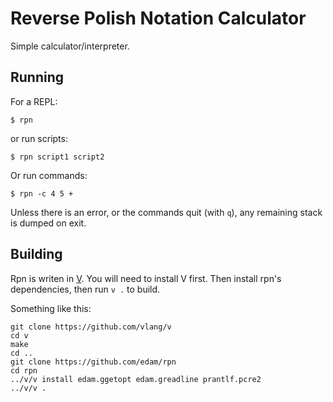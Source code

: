 Reverse Polish Notation Calculator
====================

Simple calculator/interpreter.

Running
-------

For a REPL:

`$ rpn`

or run scripts:

`$ rpn script1 script2`

Or run commands:

`$ rpn -c 4 5 +`

Unless there is an error, or the commands quit (with `q`), any remaining stack
is dumped on exit.

Building
--------

Rpn is writen in [V](http://vlang.io).  You will need to install V first.  Then
install rpn's dependencies, then run `v .` to build.

Something like this:

``` Shell
git clone https://github.com/vlang/v
cd v
make
cd ..
git clone https://github.com/edam/rpn
cd rpn
../v/v install edam.ggetopt edam.greadline prantlf.pcre2
../v/v .
```
